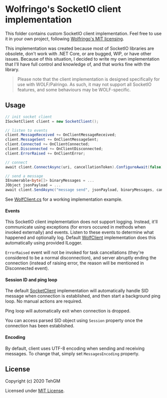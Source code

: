 ﻿# Wolfringo's SocketIO client implementation
This folder contains custom SocketIO client implementation. Feel free to use it in your own project, following [Wolfringo's MIT licensing](/LICENSE).

This implementation was created because most of SocketIO libraries are obsolete, don't work with .NET Core, or are bugged, WIP, or have other issues. Because of this situation, I decided to write my own implementation that I'll have full control and knowledge of, and that works fine with the library.

> Please note that the client implementation is designed specifically for use with WOLF/Palringo. As such, it may not support all SocketIO features, and some behaviours may be WOLF-specific.

## Usage
```csharp
// init socket client
ISocketClient client = new SocketClient();

// listen to events
client.MessageReceived += OnClientMessageReceived;
client.MessageSent += OnClientMessageSent;
client.Connected += OnClientConnected;
client.Disconnected += OnClientDisconnected;
client.ErrorRaised += OnClientError;

// connect
await client.ConnectAsync(uri, cancellationToken).ConfigureAwait(false);

// send a message
IEnumerable<byte[]> binaryMessages = ...
JObject jsonPayload = ...
await client.SendAsync("message send", jsonPayload, binaryMessages, cancellationToken).ConfigureAwait(false);
```

See [WolfClient.cs](/Josh.Core/WolfClient.cs) for a working implementation example.

#### Events
This SocketIO client implementation does not support logging. Instead, it'll communicate using exceptions (for errors occured in methods when invoked externally) and events. Listen to these events to determine what happened and optionally log. Default [WolfClient](/Josh.Core/WolfClient.cs) implementation does this automatically using provided ILogger.

`ErrorRaised` event will not be invoked for task cancellations (they're considered to be a normal disconnection), and server abruptly ending the connection (instead of raising error, the reason will be mentioned in Disconnected event).

#### Session ID and ping loop
The default [SocketClient](SocketClient.cs) implementation will automatically handle SID message when connection is established, and then start a background ping loop. No manual actions are required.

Ping loop will automatically exit when connection is dropped.

You can access parsed SID object using `Session` property once the connection has been established.

#### Encoding
By default, client uses UTF-8 encoding when sending and receiving messages. To change that, simply set `MessagesEncoding` property.

## License
Copyright (c) 2020 TehGM 

Licensed under [MIT License](/LICENSE).